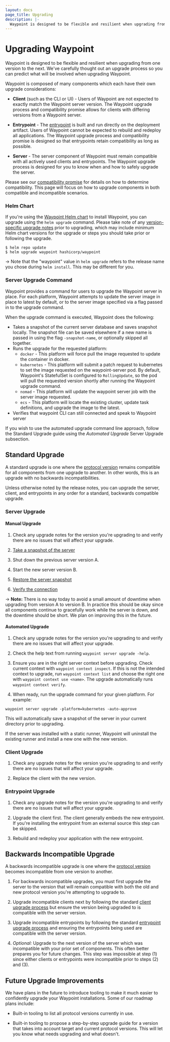 ```yaml
---
layout: docs
page_title: Upgrading
description: |-
  Waypoint is designed to be flexible and resilient when upgrading from one version to the next. We've carefully thought out an upgrade process so you can predict what will be involved when upgrading Waypoint.
---
```


# Upgrading Waypoint

Waypoint is designed to be flexible and resilient when upgrading from
one version to the next. We've carefully thought out an upgrade process
so you can predict what will be involved when upgrading Waypoint.

Waypoint is composed of many components which each have their own upgrade
considerations:

- **Client** (such as the CLI or UI) - Users of Waypoint are not expected
  to exactly match the Waypoint server version. The Waypoint upgrade process
  and compatibility promise allows for clients with differing versions from
  a Waypoint server.

- **Entrypoint** - The [entrypoint](../docs/entrypoint) is built and run
  directly on the deployment artifact. Users of Waypoint cannot be expected
  to rebuild and redeploy all applications. The Waypoint upgrade process
  and compatibility promise is designed so that entrypoints retain compatibility
  as long as possible.

- **Server** - The server component of Waypoint must remain compatible
  with all actively used clients and entrypoints. The Waypoint upgrade process
  is designed for you to know when and how to safely upgrade the server.

Please see our [compatibility promise](../docs/upgrading/compatibility)
for details on how to determine compatibility. This page will focus on
how to upgrade components in both compatible and incompatible scenarios.

### Helm Chart

If you're using the [Waypoint Helm chart](https://github.com/hashicorp/waypoint-helm)
to install Waypoint, you can upgrade using the `helm upgrade` command.
Please take note of any
[version-specific upgrade notes](../docs/upgrading/version-guides) prior
to upgrading, which may include minimum Helm chart versions for the upgrade
or steps you should take prior or following the upgrade.

```shell-session
$ helm repo update
$ helm upgrade waypoint hashicorp/waypoint
```

-> Note that the "waypoint" value in `helm upgrade` refers to the
release name you chose during `helm install`. This may be different for you.

### Server Upgrade Command

Waypoint provides a command for users to upgrade the
Waypoint server in place. For each platform, Waypoint attempts to
update the server image in place to latest by default, or to the server image
specified via a flag passed in to the upgrade command.

When the upgrade command is executed, Waypoint does the following:

- Takes a snapshot of the current server database and saves snapshot locally. The
  snapshot file can be saved elsewhere if a new name is passed in using the flag
  `-snapshot-name`, or optionally skipped all together.
- Runs the upgrade for the requested platform:
  - `docker` - This platform will force pull the image requested to update the
    container in docker.
  - `kubernetes` - This platform will submit a patch request to kubernetes to
    set the image requested on the waypoint-server pod. By default, Waypoint's
    StatefulSet is configured to `RollingUpdate`, so the pod will pull the
    requested version shortly after running the Waypoint upgrade command.
  - `nomad` - This platform will update the waypoint server job with the server
    image requested.
  - `ecs` - This platform will locate the existing cluster, update task definitions, and upgrade the image to the latest.
- Verifies that waypoint CLI can still connected and speak to Waypoint server

If you wish to use the automated upgrade command line approach, follow the
Standard Upgrade guide using the _Automated Upgrade_ Server Upgrade subsection.

## Standard Upgrade

A standard upgrade is one where the [protocol version](../docs/upgrading/compatibility)
remains compatible for all components from one upgrade to another. In other
words, this is an upgrade with no backwards incompatibilities.

Unless otherwise noted by the release notes, you can upgrade the server,
client, and entrypoints in any order for a standard, backwards compatible upgrade.

### Server Upgrade

#### Manual Upgrade

1. Check any upgrade notes for the version you're upgrading to and verify
   there are no issues that will affect your upgrade.

2. [Take a snapshot of the server](../commands/server-snapshot)

3. Shut down the previous server version A.

4. Start the new server version B.

5. [Restore the server snapshot](../commands/server-restore)

6. [Verify the connection](../commands/context-verify)

-> **Note:** There is no way today to avoid a small amount of downtime
when upgrading from version A to version B. In practice this should be
okay since all components continue to gracefully work while the server
is down, and the downtime should be short. We plan on improving this
in the future.

#### Automated Upgrade

1. Check any upgrade notes for the version you're upgrading to and verify
   there are no issues that will affect your upgrade.

2. Check the help text from running `waypoint server upgrade -help`.

3. Ensure you are in the right server context before upgrading.
   Check current context with `waypoint context inspect`. If this is not the intended context to upgrade,
   run `waypoint context list` and choose the right one with `waypoint context use <name>`.
   The upgrade automatically runs `waypoint context verify`.

4. When ready, run the upgrade command for your given platform. For example:

```shell-session
waypoint server upgrade -platform=kubernetes -auto-approve
```

This will automatically save a snapshot of the server in your current directory
prior to upgrading.

If the server was installed with a static runner, Waypoint will uninstall the existing runner and install a new one with the new version.

### Client Upgrade

1. Check any upgrade notes for the version you're upgrading to and verify
   there are no issues that will affect your upgrade.

2. Replace the client with the new version.

### Entrypoint Upgrade

1. Check any upgrade notes for the version you're upgrading to and verify
   there are no issues that will affect your upgrade.

2. Upgrade the client first. The client generally embeds the new entrypoint.
   If you're installing the entrypoint from an external source this step can
   be skipped.

3. Rebuild and redeploy your application with the new entrypoint.

## Backwards Incompatible Upgrade

A backwards incompatible upgrade is one where the
[protocol version](../docs/upgrading/compatibility)
becomes incompatible from one version to another.

1. For backwards incompatible upgrades, you must first upgrade the
   server to the version that will remain compatible with both the old
   and new protocol version you're attempting to upgrade to.

2. Upgrade incompatible clients next by following the standard
   [client upgrade process](#client-upgrade) but ensure the version being
   upgraded to is compatible with the server version.

3. Upgrade incompatible entrypoints by following the standard
   [entrypoint upgrade process](#entrypoint-upgrade) and ensuring the
   entrypoints being used are compatible with the server version.

4. _Optional:_ Upgrade to the next version of the server which was
   incompatible with your prior set of components. This often better prepares
   you for future changes. This step was impossible at step (1) since either
   clients or entrypoints were incompatible prior to steps (2) and (3).

## Future Upgrade Improvements

We have plans in the future to introduce tooling to make it much easier to
confidently upgrade your Waypoint installations. Some of our roadmap plans
include:

- Built-in tooling to list all protocol versions currently in use.

- Built-in tooling to propose a step-by-step upgrade guide for a version
  that takes into account target and current protocol versions. This will let
  you know what needs upgrading and what doesn't.
